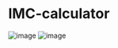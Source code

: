 # IMC-calculator
![image](https://user-images.githubusercontent.com/92949954/203641848-ff57fa95-0299-403b-b742-f9adff4ef44d.png)
![image](https://user-images.githubusercontent.com/92949954/203641890-5517e599-c9db-43fd-a8b0-aa5be1f79594.png)
